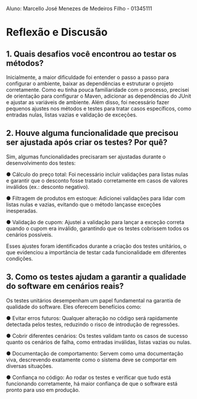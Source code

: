 Aluno: Marcello José Menezes de Medeiros Filho - 01345111

# Reflexão e Discusão

## 1. Quais desafios você encontrou ao testar os métodos?

Inicialmente, a maior dificuldade foi entender o passo a passo para configurar o ambiente, baixar as dependências e estruturar o projeto corretamente. Como eu tinha pouca familiaridade com o processo, precisei de orientação para configurar o Maven, adicionar as dependências do JUnit e ajustar as variáveis de ambiente. Além disso, foi necessário fazer pequenos ajustes nos métodos e testes para tratar casos específicos, como entradas nulas, listas vazias e validação de exceções.

## 2. Houve alguma funcionalidade que precisou ser ajustada após criar os testes? Por quê?

Sim, algumas funcionalidades precisaram ser ajustadas durante o desenvolvimento dos testes:

  ● Cálculo do preço total: Foi necessário incluir validações para listas nulas e garantir que o desconto fosse tratado corretamente em casos de valores inválidos (ex.: desconto negativo).
  
  ● Filtragem de produtos em estoque: Adicionei validações para lidar com listas nulas e vazias, evitando que o método lançasse exceções inesperadas.
   
  ● Validação de cupom: Ajustei a validação para lançar a exceção correta quando o cupom era inválido, garantindo que os testes cobrissem todos os cenários possíveis.

Esses ajustes foram identificados durante a criação dos testes unitários, o que evidenciou a importância de testar cada funcionalidade em diferentes condições.

## 3. Como os testes ajudam a garantir a qualidade do software em cenários reais?

Os testes unitários desempenham um papel fundamental na garantia de qualidade do software. Eles oferecem benefícios como:

  ● Evitar erros futuros: Qualquer alteração no código será rapidamente detectada pelos testes, reduzindo o risco de introdução de regressões.
  
  ● Cobrir diferentes cenários: Os testes validam tanto os casos de sucesso quanto os cenários de falha, como entradas inválidas, listas vazias ou nulas.
   
  ● Documentação de comportamento: Servem como uma documentação viva, descrevendo exatamente como o sistema deve se comportar em diversas situações.
  
  ● Confiança no código: Ao rodar os testes e verificar que tudo está funcionando corretamente, há maior confiança de que o software está pronto para uso em produção.
